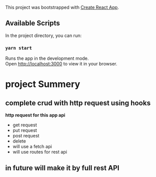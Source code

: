 
This project was bootstrapped with [Create React App](https://github.com/facebook/create-react-app).

## Available Scripts

In the project directory, you can run:

### `yarn start`

Runs the app in the development mode.\
Open [http://localhost:3000](http://localhost:3000) to view it in your browser.

# project Summery 
## complete crud with http request using hooks
**http request for this app api**
- get request
- put request 
- post request
- delete
- will use a fetch api 
- will use routes for rest api

## in future will make it by full rest API 

